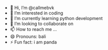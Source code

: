 - 👋 Hi, I’m @callmebvk
- 👀 I’m interested in coding 
- 🌱 I’m currently learning python development 
- 💞️ I’m looking to collaborate on 
- 📫 How to reach me ...
- 😄 Pronouns: bali
- ⚡ Fun fact: i am panda

<!---
callmebvk/callmebvk is a ✨ special ✨ repository because its `README.md` (this file) appears on your GitHub profile.
You can click the Preview link to take a look at your changes.
--->
